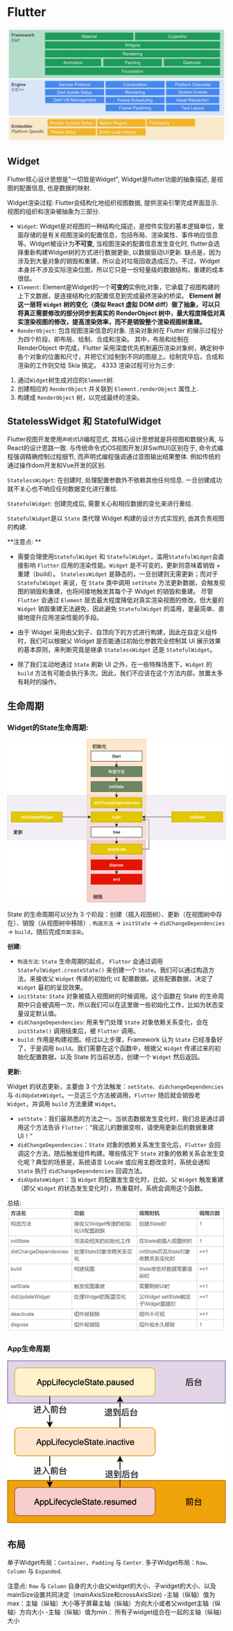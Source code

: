 # Flutter

![Flutter架构图](./resource/flutter_architecture.png)

## Widget
Flutter核心设计思想是"一切皆是Widget", Widget是flutter功能的抽象描述, 是视图的配置信息, 也是数据的映射. 

Widget渲染过程:  Flutter会结构化地组织视图数据, 提供渲染引擎完成界面显示. 视图的组织和渲染被抽象为三部分.
   * `Widget`: Widget是对视图的一种结构化描述，是控件实现的基本逻辑单位，里面存储的是有关视图渲染的配置信息，包括布局、渲染属性、事件响应信息等。Widget被设计为**不可变**, 当视图渲染的配置信息发生变化时, flutter会选择重新构建Widget树的方式进行数据更新, 以数据驱动UI更新. 缺点是，因为涉及到大量对象的销毁和重建，所以会对垃圾回收造成压力。不过，Widget 本身并不涉及实际渲染位图，所以它只是一份轻量级的数据结构，重建的成本很低。
   * `Element`: Element是Widget的一个**可变的**实例化对象，它承载了视图构建的上下文数据，是连接结构化的配置信息到完成最终渲染的桥梁。 **Element 树这一层将 `Widget` 树的变化（类似 React 虚拟 DOM diff）做了抽象，可以只将真正需要修改的部分同步到真实的 RenderObject 树中，最大程度降低对真实渲染视图的修改，提高渲染效率，而不是销毁整个渲染视图树重建。**
   * `RenderObject`: 包含视图渲染信息的对象. 渲染对象树在 Flutter 的展示过程分为四个阶段，即布局、绘制、合成和渲染。 其中，布局和绘制在 RenderObject 中完成，Flutter 采用深度优先机制遍历渲染对象树，确定树中各个对象的位置和尺寸，并把它们绘制到不同的图层上。绘制完毕后，合成和渲染的工作则交给 Skia 搞定。
4333
渲染过程可分为三步:
1. 通过`Widget`树生成对应的`Element`树.
2. 创建相应的 `RenderObject` 并关联到 `Element.renderObject` 属性上.
3. 构建成 `RenderObject` 树，以完成最终的渲染。

## StatelessWidget 和 StatefulWidget
Flutter视图开发使用`声明式`UI编程范式, 其核心设计思想就是将视图和数据分离, 与React的设计思路一致. 与传统命令式iOS视图开发(非SwiftUI)区别在于, 命令式编程强调精确控制过程细节, 而声明式编程强调通过意图输出结果整体. 例如传统的通过操作dom开发和Vue开发的区别.

`StatelessWidget`: 在创建时, 处理配置参数外不依赖其他任何信息. 一旦创建成功就不关心也不响应任何数据变化进行重绘.

`StatefulWidget`: 创建完成后, 需要关心和相应数据的变化来进行重绘.

`StatefulWidget`是以 `State` 类代理 Widget 构建的设计方式实现的, 由其负责视图的构建. 

**注意点: **

* 需要合理使用`StatefulWidget` 和 `StatefulWidget`，滥用`StatefulWidget`会直接影响 `Flutter` 应用的渲染性能。`Widget` 是不可变的，更新则意味着销毁 + 重建（build）。
`StatelessWidget` 是静态的，一旦创建则无需更新；而对于 `StatefulWidget` 来说，在 `State` 类中调用 `setState` 方法更新数据，会触发视图的销毁和重建，也将间接地触发其每个子 Widget 的销毁和重建。 尽管 `Flutter` 会通过 `Element` 层去最大程度降低对真实渲染视图的修改，但大量的 `Widget` 销毁重建无法避免，因此避免 `StatefulWidget` 的滥用，是最简单、直接地提升应用渲染性能的手段。

* 由于 Widget 采用由父到子、自顶向下的方式进行构建，因此在自定义组件时，我们可以根据父 Widget 是否能通过初始化参数完全控制其 UI 展示效果的基本原则，来判断究竟是继承 `StatelessWidget` 还是 `StatefulWidget`。
* 除了我们主动地通过 `State` 刷新 UI 之外，在一些特殊场景下，`Widget` 的 `build` 方法有可能会执行多次。因此，我们不应该在这个方法内部，放置太多有耗时的操作。

## 生命周期
### Widget的State生命周期: 
![](./resource/state_life_cycle.png)

State 的生命周期可以分为 3 个阶段：创建（插入视图树）、更新（在视图树中存在）、销毁（从视图树中移除）. `构造方法` -> `initState` -> `didChangeDependencies` -> `build`，随后完成`页面渲染`。

**创建:**
* `构造方法`: `State` 生命周期的起点， `Flutter` 会通过调用 `StatefulWidget.createState()` 来创建一个 `State`。我们可以通过构造方法，来接收父 `Widget` 传递的初始化 `UI` 配置数据。这些配置数据，决定了 `Widget` 最初的呈现效果。
* `initState`: `State` 对象被插入视图树的时候调用。这个函数在 State 的生命周期中只会被调用一次，所以我们可以在这里做一些初始化工作，比如为状态变量设定默认值。
* `didChangeDependencies`: 用来专门处理 `State` 对象依赖关系变化，会在 `initState()` 调用结束后，被 `Flutter` 调用。
* `build`: 作用是构建视图。经过以上步骤，Framework 认为 `State` 已经准备好了，于是调用 `build`。我们需要在这个函数中，根据父 `Widget` 传递过来的初始化配置数据，以及 State 的当前状态，创建一个 `Widget` 然后返回。

**更新:**

Widget 的状态更新，主要由 3 个方法触发：`setState`、`didchangeDependencies` 与 `didUpdateWidget`。一旦这三个方法被调用，`Flutter` 随后就会销毁老 `Widget`，并调用 `build` 方法重建 `Widget`。

* `setState`：我们最熟悉的方法之一。当状态数据发生变化时，我们总是通过调用这个方法告诉 `Flutter`：“我这儿的数据变啦，请使用更新后的数据重建 UI！”
* `didChangeDependencies`：`State` 对象的依赖关系发生变化后，`Flutter` 会回调这个方法，随后触发组件构建。哪些情况下 `State` 对象的依赖关系会发生变化呢？典型的场景是，系统语言 Locale 或应用主题改变时，系统会通知 `State` 执行 `didChangeDependencies` 回调方法。
* `didUpdateWidget`：当 `Widget` 的配置发生变化时，比如，父 `Widget` 触发重建（即父 `Widget` 的状态发生变化时），热重载时，系统会调用这个函数。

总结:
![](resource/state_life_cycle_sum.png)

### App生命周期
![](resource/app_lifecycle.png)


## 布局

单子Widget布局：`Container`、`Padding` 与 `Center`.
多子Widget布局：`Row`、`Column` 与 `Expanded`.

注意点:
`Row` 与 `Column` 自身的大小由父widget的大小、子widget的大小、以及mainSize设置共同决定（mainAxisSize和crossAxisSize)
-主轴（纵轴）值为max：主轴（纵轴）大小等于屏幕主轴（纵轴）方向大小或者父widget主轴（纵轴）方向大小
-主轴（纵轴）值为min： 所有子widget组合在一起的主轴（纵轴）大小

